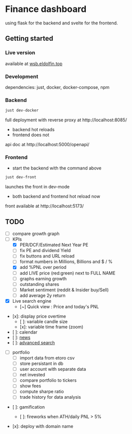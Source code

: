 # Finance dashboard

using flask for the backend and svelte for the frontend.

## Getting started

### Live version

available at [wsb.eldolfin.top](https://wsb.eldolfin.top/)

### Development

dependencies: just, docker, docker-compose, npm

### Backend

```sh
just dev-docker
```

full deployment with reverse proxy at http://localhost:8085/

- backend hot reloads
- frontend does not

api doc at http://localhost:5000/openapi/

### Frontend

- start the backend with the command above

```sh
just dev-front
```

launches the front in dev-mode

- both backend and frontend hot reload now

front available at http://localhost:5173/

## TODO

- [ ] compare growth graph
- [ ] KPIs
  - [x] PER/DCF/Estimated Next Year PE
  - [ ] fix PE and dividend Yield
  - [ ] fix buttons and URL reload
  - [ ] format numbers in Millions, Billions and $ / %
  - [x] add %PNL over period
  - [ ] add LIVE price (red:green) next to FULL NAME
  - [ ] graphs earning growth
  - [ ] outstanding shares
  - [ ] Market sentiment (reddit & Insider buy/Sell)
  - [ ] add average 2y return

- [x] Live search engine
  - [~] Quick view : Price and today's PNL
- [x]: display price overtime
  - [ ]: variable candle size
  - [x]: variable time frame (zoom)
- [ ]: calendar
- [ ]:
  [news](https://yfinance-python.org/reference/api/yfinance.Ticker.news.html)
- [ ]:
  [advanced search](https://yfinance-python.org/reference/yfinance.screener.html)

- [ ] portfolio
  - [ ] import data from etoro csv
  - [ ] store persistant in db
  - [ ] user account with separate data
  - [ ] net invested
  - [ ] compare portfolio to tickers
  - [ ] show fees
  - [ ] compute sharpe ratio
  - [ ] trade history for data analysis
- [ ]: gamification
  - [ ]: fireworks when ATH/daily PNL > 5%

- [x]: deploy with domain name
